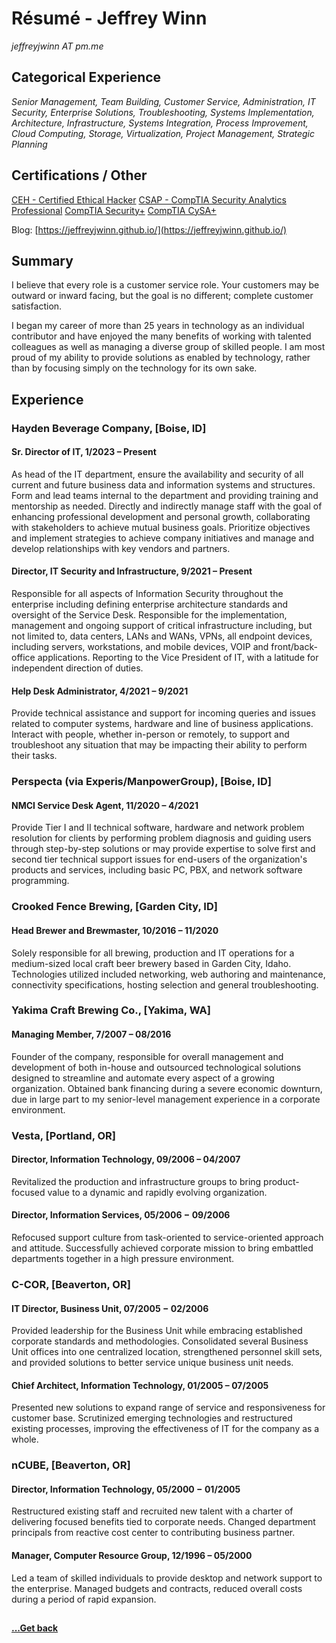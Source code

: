 # Résumé - Jeffrey Winn

*jeffreyjwinn AT pm.me*

## Categorical Experience

*Senior Management, Team Building, Customer Service, Administration, IT Security, Enterprise Solutions, Troubleshooting, Systems Implementation, Architecture, Infrastructure, Systems Integration, Process Improvement, Cloud Computing, Storage, Virtualization, Project Management, Strategic Planning*

## Certifications / Other

[CEH - Certified Ethical Hacker](https://en.wikipedia.org/wiki/Certified_Ethical_Hacker)
[CSAP - CompTIA Security Analytics Professional](https://www.credly.com/org/comptia/badge/comptia-security-analytics-professional-csap-stackable-certification)
[CompTIA Security+](https://www.comptia.org/certifications/security)
[CompTIA CySA+](https://www.comptia.org/certifications/cybersecurity-analyst)


Blog:   [https://jeffreyjwinn.github.io/](https://jeffreyjwinn.github.io/)

## Summary

I believe that every role is a customer service role. Your customers may be outward or inward facing, but the goal is no different; complete customer satisfaction.

I began my career of more than  25 years in technology as an individual contributor and have enjoyed the many benefits of working with talented colleagues as well as managing a diverse group of skilled people. I am most proud of my ability to provide solutions as enabled by technology, rather than by focusing simply on the technology for its own sake.

## Experience

### Hayden Beverage Company, [Boise, ID]

#### Sr. Director of IT, 1/2023 – Present

As head of the IT department, ensure the availability and security of all current and future business data and information systems and structures.  Form and lead teams internal to the department and providing training and mentorship as needed.  Directly and indirectly manage staff with the goal of enhancing professional development and personal growth, collaborating with stakeholders to achieve mutual business goals.  Prioritize objectives and implement strategies to achieve company initiatives and manage and develop relationships with key vendors and partners.

#### Director, IT Security and Infrastructure, 9/2021 – Present

Responsible for all aspects of Information Security throughout the enterprise including defining enterprise architecture standards and oversight of the Service Desk.  Responsible for the implementation, management and ongoing support of critical infrastructure including, but not limited to, data centers, LANs and WANs, VPNs, all endpoint devices, including servers, workstations, and mobile devices, VOIP and front/back-office applications.  Reporting to the Vice President of IT, with a latitude for independent direction of duties.

#### Help Desk Administrator, 4/2021 – 9/2021

Provide technical assistance and support for incoming queries and issues related to computer systems, hardware and line of business applications.  Interact with people, whether in-person or remotely, to support and troubleshoot any situation that may be impacting their ability to perform their tasks.

### Perspecta (via Experis/ManpowerGroup), [Boise, ID]

#### NMCI Service Desk Agent, 11/2020 – 4/2021

Provide Tier I and II technical software, hardware and network problem resolution for clients by performing problem diagnosis and guiding users through step-by-step solutions or may provide expertise to solve first and second tier technical support issues for end-users of the organization's products and services, including basic PC, PBX, and network software programming.

### Crooked Fence Brewing, [Garden City, ID]

#### Head Brewer and Brewmaster, 10/2016 – 11/2020

Solely responsible for all brewing, production and IT operations for a medium-sized local craft beer brewery based in Garden City, Idaho. Technologies utilized included networking, web authoring and maintenance, connectivity specifications, hosting selection and general troubleshooting.

### Yakima Craft Brewing Co., [Yakima, WA]

#### Managing Member, 7/2007 – 08/2016

Founder of the company, responsible for overall management and development of both in-house and outsourced technological solutions designed to streamline and automate every aspect of a growing organization. Obtained bank financing during a severe economic downturn, due in large part to my senior-level management experience in a corporate environment.

### Vesta, [Portland, OR]

#### Director, Information Technology, 09/2006 – 04/2007

Revitalized the production and infrastructure groups to bring product-focused value to a dynamic and rapidly evolving organization.

#### Director, Information Services, 05/2006 − 09/2006

Refocused support culture from task-oriented to service-oriented approach and attitude. Successfully achieved corporate mission to bring embattled departments together in a high pressure environment.

### C-COR, [Beaverton, OR]

#### IT Director, Business Unit, 07/2005 − 02/2006

Provided leadership for the Business Unit while embracing established corporate standards and methodologies. Consolidated several Business Unit offices into one centralized location, strengthened personnel skill sets, and provided solutions to better service unique business unit needs.

#### Chief Architect, Information Technology, 01/2005 – 07/2005

Presented new solutions to expand range of service and responsiveness for customer base. Scrutinized emerging technologies and restructured existing processes, improving the effectiveness of IT for the company as a whole.

### nCUBE, [Beaverton, OR]

#### Director, Information Technology, 05/2000 − 01/2005

Restructured existing staff and recruited new talent with a charter of delivering focused benefits tied to corporate needs. Changed department principals from reactive cost center to contributing business partner.

#### Manager, Computer Resource Group, 12/1996 – 05/2000

Led a team of skilled individuals to provide desktop and network support to the enterprise. Managed budgets and contracts, reduced overall costs during a period of rapid expansion.

##
[**...Get back**](../miscellaneous.html)
